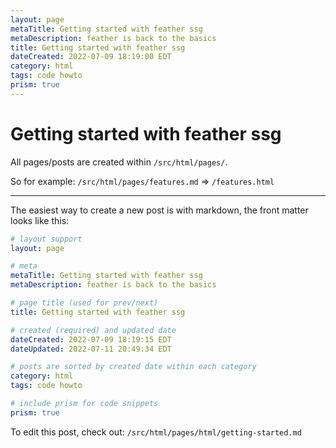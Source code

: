 ```yaml
---
layout: page
metaTitle: Getting started with feather ssg
metaDescription: feather is back to the basics
title: Getting started with feather ssg
dateCreated: 2022-07-09 18:19:00 EDT
category: html
tags: code howto
prism: true
---
```


# Getting started with feather ssg

All pages/posts are created within `/src/html/pages/`.

So for example: `/src/html/pages/features.md` => `/features.html`

---

The easiest way to create a new post is with markdown, the front matter looks like this:

```yaml
# layout support
layout: page

# meta
metaTitle: Getting started with feather ssg
metaDescription: feather is back to the basics

# page title (used for prev/next)
title: Getting started with feather ssg

# created (required) and updated date
dateCreated: 2022-07-09 18:19:15 EDT
dateUpdated: 2022-07-11 20:49:34 EDT

# posts are sorted by created date within each category
category: html
tags: code howto

# include prism for code snippets
prism: true
```

To edit this post, check out: `/src/html/pages/html/getting-started.md`
